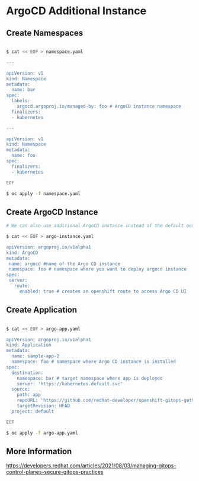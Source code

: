# ArgoCD Additional Instance

## Create Namespaces

```bash

$ cat << EOF > namespace.yaml

---

apiVersion: v1
kind: Namespace
metadata:
  name: bar
spec:
  labels:
    argocd.argoproj.io/managed-by: foo # ArgoCD instance namespace
  finalizers:
  - kubernetes

---

apiVersion: v1
kind: Namespace
metadata:
  name: foo
spec:
  finalizers:
  - kubernetes

EOF

$ oc apply -f namespace.yaml
```

## Create ArgoCD Instance

```bash
# We can also use additional ArgoCD instance instead of the default out-of-box one

$ cat << EOF > argo-instance.yaml

apiVersion: argoproj.io/v1alpha1
kind: ArgoCD
metadata:
 name: argocd #name of the Argo CD instance
 namespace: foo # namespace where you want to deploy argocd instance
spec:
 server:
   route:
     enabled: true # creates an openshift route to access Argo CD UI
```

## Create Application

```bash

$ cat << EOF > argo-app.yaml

apiVersion: argoproj.io/v1alpha1
kind: Application
metadata:
  name: sample-app-2
  namespace: foo # namespace where Argo CD instance is installed
spec:
  destination:
    namespace: bar # target namespace where app is deployed
    server: 'https://kubernetes.default.svc'
  source:
    path: app
    repoURL: 'https://github.com/redhat-developer/openshift-gitops-getting-started'
    targetRevision: HEAD
  project: default

EOF

$ oc apply -f argo-app.yaml
```

## More Information

<https://developers.redhat.com/articles/2021/08/03/managing-gitops-control-planes-secure-gitops-practices>
